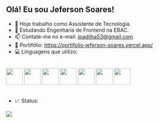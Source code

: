 ## Olá! Eu sou Jeferson Soares!


- 🔭 Hoje trabalho como Assistente de Tecnologia.
- 🌱 Estudando Engenharia de Frontend na EBAC.
- 📫 Contate-me no e-mail: jpadilha53@gmail.com
- 🔗 Portifólio: <a target="_blank">https://portifolio-jeferson-soares.vercel.app/</a>
- 💻 Linguagens que utilizo:

<div style="display: inline-block"><br>
  <img src="https://cdn.jsdelivr.net/gh/devicons/devicon/icons/javascript/javascript-original.svg" height="45"/>
  <img src="https://cdn.jsdelivr.net/gh/devicons/devicon/icons/typescript/typescript-original.svg" height="45"/>
  <img src="https://cdn.jsdelivr.net/gh/devicons/devicon/icons/nodejs/nodejs-original.svg" height="45"/>   
  <img src="https://cdn.jsdelivr.net/gh/devicons/devicon/icons/react/react-original.svg" height="45"/>
  <img src="https://cdn.jsdelivr.net/gh/devicons/devicon/icons/html5/html5-original.svg" height="45"/>
  <img src="https://cdn.jsdelivr.net/gh/devicons/devicon/icons/css3/css3-original.svg" height="45"/>
  <img src="https://cdn.jsdelivr.net/gh/devicons/devicon/icons/mongodb/mongodb-original.svg" height="45"/>
  <br><br>
</div>

- 📈 Status:
<picture>
<source
  srcset="https://github-readme-stats.vercel.app/api?username=jef-sorridente&show_icons=true&theme=dark"
  media="(prefers-color-scheme: dark)"
/>
<source
  srcset="https://github-readme-stats.vercel.app/api?username=jef-sorridente&show_icons=true"
  media="(prefers-color-scheme: light), (prefers-color-scheme: no-preference)"
/>
<img src="https://github-readme-stats.vercel.app/api?username=jef-sorridente&show_icons=true" />
</picture>

